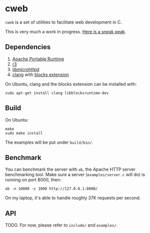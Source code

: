 # cweb

`cweb` is a set of utilities to facilitate web development in C.

This is very much a work in progress.  [Here is a sneak peak](examples/server.c).

## Dependencies

1. [Apache Portable Runtime](https://apr.apache.org/)
2. [r3](https://github.com/c9s/r3)
3. [libmicrohttpd](http://www.gnu.org/software/libmicrohttpd/)
4. [clang](http://clang.llvm.org/) with [blocks extension](http://en.wikipedia.org/wiki/Blocks_%28C_language_extension%29)

On Ubuntu, clang and the blocks extension can be installed with:

    sudo apt-get install clang libblocksruntime-dev

## Build

On Ubuntu:

    make
    sudo make install

The examples will be put under `build/bin/`.

## Benchmark

You can benchmark the server with `ab`, the Apache HTTP server benchmarking tool.  Make sure a server (`examples/server.c` will do) is running on port 8000, then:

    ab -n 10000 -c 1000 http://127.0.0.1:8000/

On my laptop, it's able to handle roughly 37K requests per second. 

## API

TODO.  For now, please refer to `include/` and `examples/`.

